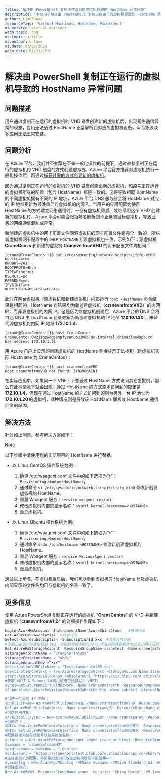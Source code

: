 ```yaml
---
title: "解决由 PowerShell 复制正在运行的虚拟机导致的 HostName 异常问题"
description: "本文用于解决由 PowerShell 复制正在运行的虚拟机导致的 HostName 异常问题"
author: LiheZhang
resourceTags: 'Virtual Machines, HostName, PowerShell'
ms.service: virtual-machines
wacn.topic: aog
ms.topic: article
ms.author: v-tawe
ms.date: 02/05/2018
wacn.date: 01/31/2018
---
```


# 解决由 PowerShell 复制正在运行的虚拟机导致的 HostName 异常问题

## 问题描述

用户通过复制正在运行的虚拟机的 VHD 磁盘创建新的虚拟机后，出现网络通信异常的现象，应用无法通过 HostName 正常解析到对应的虚拟机设备，从而导致众多应用无法正常安装。

## 问题分析

在 Azure 平台，我们并不推荐在不做一般化操作的前提下，通过直接复制正在运行的虚拟机的 VHD 磁盘的方式创建虚拟机。Azure 平台官方推荐对虚拟机执行一般化操作后，再通过[捕获镜像的方式创建新的虚拟机](/virtual-machines/linux/tutorial-custom-images)。

因为通过复制正在运行的虚拟机的 VHD 磁盘创建出新的虚拟机，和原来正在运行的虚拟机所有的配置（包含 HostName）都是一致的。这将导致相同 HostName 的不同虚拟机拥有不同的 IP 地址，Azure 平台 DNS 服务器会将 HostName 对应的 IP 地址更新为最晚重启的虚拟机的内网IP。当用户的应用配置为使用 HostName 的方式建立网络通信时，一旦有虚拟机重启、或继续用这个 VHD 创建新的虚拟机时，Azure 平台可能会根据域名解析到不正确的目标虚拟机，导致业务的网络通信混乱或异常。

新创建的虚拟机中的网卡配置文件同源虚拟机的网卡配置文件是完全一致的，所以新虚拟机网卡配置中的 `DHCP_HOSTNAME` 与源虚拟机也一致，示例如下：源虚拟机 **CraneCenos** 和新建的虚拟机 **CranevmfromVHD** 的网卡配置文件均相同：
```
[crane@CraneCentos ~]$ cat /etc/sysconfig/network-scripts/ifcfg-eth0
DEVICE=eth0
ONBOOT=yes
BOOTPROTO=dhcp
TYPE=Ethernet
USERCTL=no
PEERDNS=yes
IPV6INIT=no
DHCP_HOSTNAME=CraneCentos
```
此时在两台虚拟机（源虚拟机和新建虚拟机）内部运行 `host <HostName>` 命令结果是相同的，HostName 的结果均为新创建虚拟机（**cranevmfromVHD**）的内网 IP，而非源虚拟机的内网 IP。这是因为新虚拟机创建后，Azure 平台的 DNS 会将自己 DNS 中 HostName 记录更新为新创建虚拟机的 IP 地址 **172.10.1.20** ，来替代源虚拟机的内网 IP 地址 **172.10.1.4**:
```
[crane@CraneCentos ~]$ host CraneCentos
CraneCentos.0w2jigzwqggenpfyzenup22n0b.ax.internal.chinacloudapp.cn has address 172.10.1.20
```
用 Azure 门户上显示的新建虚拟机的 HostName 则会提示无法找到（新虚拟机实际 HostName 为 CraneCentos）：
```
[crane@CraneCentos ~]$ host cranevmfromVHD
Host cranevmfromVHD not found: 3(NXDOMAIN)
```
在实际应用中，如果同一个 VNET 下想通过 HostName 方式访问其它虚拟机，那么在此种情况下就会出现：通过 HostName 的方式原本访问到的应该是 **172.10.1.4**，但现在通过 HostName 的方式访问到的则为另外一台 IP 地址为 **172.10.1.20** 的虚拟机，此种情况则是导致该 HostName 解析或 HostName 通信异常的原因。

## 解决方法

针对如上问题，参考解决方案如下：

> [!NOTE]
> 以下步骤中请使用您的实际项目的 HostName 进行替换。

- 以 Linux CentOS 操作系统为例：

    1. 确保 /etc/waagent.conf 文件中的如下选项为”y”：`Provisioning.MoninorHostName=y`
    2. 通过命令 `vi /etc/sysconfig/network-scripts/ifcfg-eth0` 修改新创建虚拟机的 HostName。
    3. 重启 Waagent 服务：`service waagent restart`
    4. 修改虚拟机内部的显示名称：`sysctl kernel.hostname=<HOSTNAME>`
    5. 重启虚拟机。

- 以 Linux Ubuntu 操作系统为例:

    1. 确保 /etc/waagent.conf 文件中的如下选项为”y”：`Provisioning.MoninorHostName=y`
    2. 通过命令 `sudo /bin/hostname <HOSTNAME>` 修改新创建虚拟机的 HostName。
    3. 重启 Waagent 服务：`service WaLinuxAgent restart`
    4. 修改虚拟机内部的显示名称：`sysctl kernel.hostname=<HOSTNAME>`
    5. 重启虚拟机。
    
通过以上步骤，在虚拟机重启后，我们可以看到虚拟机的 HostName 以及虚拟机内部显示的文件名均已与虚拟机的名称一致了。

## 更多信息

使用 Azure PowerShell 复制正在运行的虚拟机 "**CraneCentos**" 的 VHD 并新建虚拟机 "**cranevmfromVHD**" 的详细操作步骤如下：

```powershell
Login-AzureRmAccount -EnvironmentName AzureChinaCloud   #登录订阅
Get-AzureRmSubscription  #获取订阅
Select-AzureSubscription -SubscriptionId xxx  #选择当前订阅
#复制正在运行的虚拟机的 VHD，请提前将待复制的 VHD 所在的存储容器改为允许公网访问的“容器”选项
Get-AzureRmStorageAccount -ResourceGroupName cranetest -Name cranetestdiag549
$storageAccountName = "cranenorthtest"
$storageContainerName = "vhds"
$storageAccountKey =“xxx”'
$destinationVHDFileName = "Testcranecentos69.vhd"
$destinationContext = New-AzureStorageContext –StorageAccountName $storageAccountName -StorageAccountKey $storageAccountKey
start-AzureStorageBlobCopy -AbsoluteUri "https://xxx.blob.core.chinacloudapi.cn/vhds/CraneCentos20170724112854.vhd" -DestContainer $storageContainerName -DestContext $destinationContext -DestBlob $destinationVHDFileName
#获取 VNET & Subnet（本例中使用已经存在的 VNET）
$vnet=Get-AzureRmVirtualNetwork -Name cranevnetnorth -ResourceGroupName crane
$Subnet1=Get-AzureRmVirtualNetworkSubnetConfig -Name subnet1 -VirtualNetwork $vnet

#创建一个公网 IP 地址：
$publicIP=New-AzureRmPublicIpAddress -Name cranetestfromVHD -ResourceGroupName crane -Location "China North" -AllocationMethod Dynamic -IpAddressVersion IPv4 -Force  #新建
Get-AzureRmPublicIpAddress -Name cranetestfromVHD -ResourceGroupName crane #查看刚刚创建的公网 IP 信息
#创建可用性集：
$Availabilityset = New-AzureRmAvailabilitySet -Name cranetestAV -ResourceGroupName crane -Location "China North"
#创建网卡：
$NIC= New-AzureRmNetworkInterface -Name cranetestvmfromVHDNIC -ResourceGroupName crane -Location "China North" -SubnetId $Subnet1.Id -PublicIpAddressId $publicIP.Id -PrivateIpAddress 172.10.1.20
$NIC= Get-AzureRmNetworkInterface -Name cranetestvmfromVHDNIC -ResourceGroupName crane
#配置要使用的存储账号以及系统盘名称：
$storage = Get-AzureRmStorageAccount -Name cranenorthtest -ResourceGroupName crane
$vmname = "cranevmfromVHD"
$osdiskname = $vmname + "_OSDisk"
$osdiskurl = ”https://cranenorthtest.blob.core.chinacloudapi.cn/vhds/Testcranecentos69.vhd“
#生成虚拟机的配置，将新建的虚拟机放在虚拟网络及可用性集中：
$vmconfig = New-AzureRmVMConfig -VMName $vmname -VMSize Standard_A1 -AvailabilitySetId $Availabilityset.Id | Set-AzureRmVMOSDisk -Name $osdiskname -VhdUri $osdiskurl  -CreateOption Attach -Linux | Add-AzureRmVMNetworkInterface -Id $NIC.Id -Primary
#创建虚拟机：
New-AzureRmVM -ResourceGroupName crane -Location "China North" -VM $vmconfig  
```
